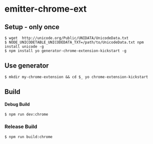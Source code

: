 emitter-chrome-ext
===

Setup - only once
---

```
$ wget  http://unicode.org/Public/UNIDATA/UnicodeData.txt
$ NODE_UNICODETABLE_UNICODEDATA_TXT=/path/to/UnicodeData.txt npm install unicode -g
$ npm install yo generator-chrome-extension-kickstart -g
```

Use generator
---

```
$ mkdir my-chrome-extension && cd $_ yo chrome-extension-kickstart
```

Build
---

#### Debug Build

```
$ npm run dev:chrome
```

### Release Build

```
$ npm run build:chrome
```
